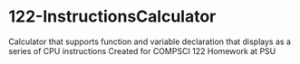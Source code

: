# 122-InstructionsCalculator
Calculator that supports function and variable declaration that displays as a series of CPU instructions
Created for COMPSCI 122 Homework at PSU
